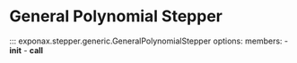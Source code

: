 # General Polynomial Stepper

::: exponax.stepper.generic.GeneralPolynomialStepper
    options:
        members:
            - __init__
            - __call__